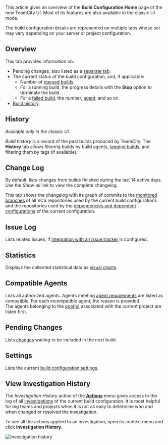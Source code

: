 [//]: # (title: Build Configuration Home Page)
[//]: # (auxiliary-id: Build Configuration Home Page)

This article gives an overview of the __Build Configuration Home__ page of the new TeamCity UI. Most of its features are also available in the classic UI mode.

The build configuration details are represented on multiple tabs whose set may vary depending on your server or project configuration.

## Overview

This tab provides information on:
* Pending changes, also listed as a [separate tab](#Pending+Changes).
* The current status of the build configuration, and, if applicable:
    * Number of [queued builds](working-with-build-queue.md).
    * For a running build, the progress details with the __Stop__ option to terminate the build.
    * For a [failed build](build-state.md), the number, [agent](build-agent.md), and so on.
* [Build history](build-history.md).

## History

_Available only in the classic UI._

_Build history_ is a record of the past builds produced by TeamCity. The __History__ tab allows filtering builds by build agents, [tagging builds](build-actions.md#Add+Tags+to+Build), and filtering them by tags (if available).

## Change Log

By default, lists changes from builds finished during the last 14 active days. Use the _Show all_ link to view the complete changelog.

This tab shows the changelog with its graph of commits to the [monitored branches](working-with-feature-branches.md#Changes) of all VCS repositories used by the current build configurations and the repositories used by the [dependencies and dependent configurations](dependent-build.md) of the current configuration.

## Issue Log

Lists related issues, if [integration with an issue tracker](integrating-teamcity-with-issue-tracker.md) is configured.

## Statistics

Displays the collected statistical data as [visual charts](statistic-charts.md#Build+Configuration+Statistics).

## Compatible Agents

Lists all authorized agents. Agents meeting [agent requirements](agent-requirements.md) are listed as compatible. For each incompatible agent, the reason is provided.  
The agents belonging to the [pool(s)](configuring-agent-pools.md) associated with the current project are listed first.

## Pending Changes

Lists [changes](change-state.md) waiting to be included in the next build.

## Settings

Lists the current [build configuration settings](creating-and-editing-build-configurations.md#Configuring+Settings).

## View Investigation History

The _Investigation History_ action of the __[Actions](build-actions.md#Build+Configuration+Actions+Menu)__ menu gives access to the log of all [investigations](investigating-and-muting-build-failures.md) of the current build configuration. It is most helpful for big teams and projects when it is not as easy to determine who and when changed or resolved the investigation.

To see all the actions applied to an investigation, open its context menu and click __Investigation History__.

<img src="wn-investigation-history.png" alt="Investigation history"/>